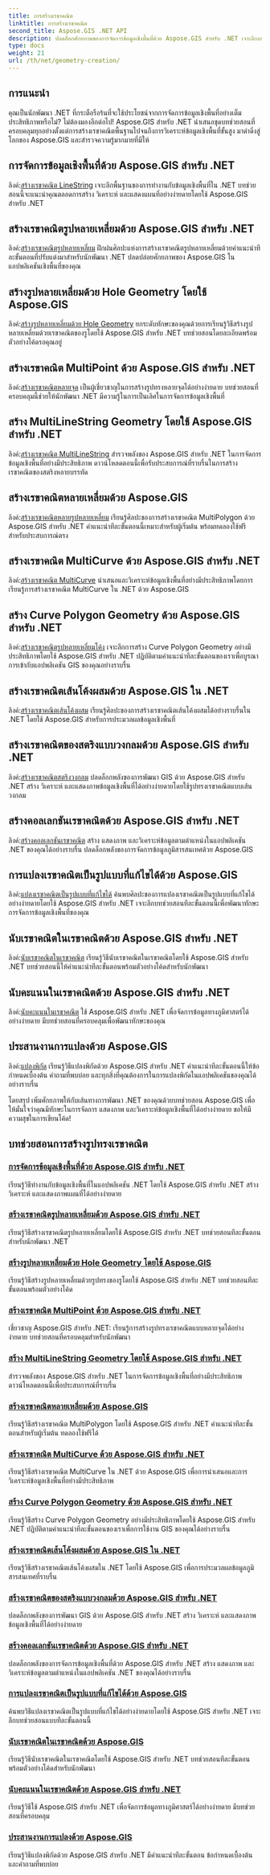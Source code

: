 ```yaml
---
title: การสร้างเรขาคณิต
linktitle: การสร้างเรขาคณิต
second_title: Aspose.GIS .NET API
description: ปลดล็อกศักยภาพของการจัดการข้อมูลเชิงพื้นที่ด้วย Aspose.GIS สำหรับ .NET เจาะลึกบทช่วยสอนของเรา ซึ่งครอบคลุมถึงการสร้างเรขาคณิต การแปลง และการวิเคราะห์
type: docs
weight: 21
url: /th/net/geometry-creation/
---
```


## การแนะนำ

คุณเป็นนักพัฒนา .NET ที่กระตือรือร้นที่จะใช้ประโยชน์จากการจัดการข้อมูลเชิงพื้นที่อย่างเต็มประสิทธิภาพหรือไม่? ไม่ต้องมองอีกต่อไป! Aspose.GIS สำหรับ .NET นำเสนอชุดบทช่วยสอนที่ครอบคลุมทุกอย่างตั้งแต่การสร้างเรขาคณิตพื้นฐานไปจนถึงการวิเคราะห์ข้อมูลเชิงพื้นที่ขั้นสูง มาดำดิ่งสู่โลกของ Aspose.GIS และสำรวจความรู้มากมายที่มีให้

## การจัดการข้อมูลเชิงพื้นที่ด้วย Aspose.GIS สำหรับ .NET
 ลิงค์:[สร้างเรขาคณิต LineString](./create-linestring-geometry/)
เจาะลึกพื้นฐานของการทำงานกับข้อมูลเชิงพื้นที่ใน .NET บทช่วยสอนนี้จะแนะนำคุณตลอดการสร้าง วิเคราะห์ และแสดงแผนที่อย่างง่ายดายโดยใช้ Aspose.GIS สำหรับ .NET

## สร้างเรขาคณิตรูปหลายเหลี่ยมด้วย Aspose.GIS สำหรับ .NET
 ลิงค์:[สร้างเรขาคณิตรูปหลายเหลี่ยม](./create-polygon-geometry/)
ฝึกฝนศิลปะแห่งการสร้างเรขาคณิตรูปหลายเหลี่ยมด้วยคำแนะนำทีละขั้นตอนที่ปรับแต่งมาสำหรับนักพัฒนา .NET ปลดปล่อยศักยภาพของ Aspose.GIS ในแอปพลิเคชันเชิงพื้นที่ของคุณ

## สร้างรูปหลายเหลี่ยมด้วย Hole Geometry โดยใช้ Aspose.GIS
 ลิงค์:[สร้างรูปหลายเหลี่ยมด้วย Hole Geometry](./create-polygon-with-hole-geometry/)
ยกระดับทักษะของคุณด้วยการเรียนรู้วิธีสร้างรูปหลายเหลี่ยมด้วยเรขาคณิตของรูโดยใช้ Aspose.GIS สำหรับ .NET บทช่วยสอนโดยละเอียดพร้อมตัวอย่างโค้ดรอคุณอยู่

## สร้างเรขาคณิต MultiPoint ด้วย Aspose.GIS สำหรับ .NET
 ลิงค์:[สร้างเรขาคณิตหลายจุด](./create-multipoint-geometry/)
เป็นผู้เชี่ยวชาญในการสร้างรูปทรงหลายจุดได้อย่างง่ายดาย บทช่วยสอนที่ครอบคลุมนี้ช่วยให้นักพัฒนา .NET มีความรู้ในการเป็นเลิศในการจัดการข้อมูลเชิงพื้นที่

## สร้าง MultiLineString Geometry โดยใช้ Aspose.GIS สำหรับ .NET
 ลิงค์:[สร้างเรขาคณิต MultiLineString](./create-multilinestring-geometry/)
สำรวจพลังของ Aspose.GIS สำหรับ .NET ในการจัดการข้อมูลเชิงพื้นที่อย่างมีประสิทธิภาพ ดาวน์โหลดตอนนี้เพื่อรับประสบการณ์ที่ราบรื่นในการสร้างเรขาคณิตของสตริงหลายบรรทัด

## สร้างเรขาคณิตหลายเหลี่ยมด้วย Aspose.GIS
 ลิงค์:[สร้างเรขาคณิตหลายรูปหลายเหลี่ยม](./create-multipolygon-geometry/)
เรียนรู้ศิลปะของการสร้างเรขาคณิต MultiPolygon ด้วย Aspose.GIS สำหรับ .NET คำแนะนำทีละขั้นตอนนี้เหมาะสำหรับผู้เริ่มต้น พร้อมทดลองใช้ฟรีสำหรับประสบการณ์ตรง

## สร้างเรขาคณิต MultiCurve ด้วย Aspose.GIS สำหรับ .NET
 ลิงค์:[สร้างเรขาคณิต MultiCurve](./create-multicurve-geometry/)
นำเสนอและวิเคราะห์ข้อมูลเชิงพื้นที่อย่างมีประสิทธิภาพโดยการเรียนรู้การสร้างเรขาคณิต MultiCurve ใน .NET ด้วย Aspose.GIS

## สร้าง Curve Polygon Geometry ด้วย Aspose.GIS สำหรับ .NET
 ลิงค์:[สร้างเรขาคณิตรูปหลายเหลี่ยมโค้ง](./create-curve-polygon-geometry/)
เจาะลึกการสร้าง Curve Polygon Geometry อย่างมีประสิทธิภาพโดยใช้ Aspose.GIS สำหรับ .NET ปฏิบัติตามคำแนะนำทีละขั้นตอนของเราเพื่อบูรณาการเข้ากับแอปพลิเคชัน GIS ของคุณอย่างราบรื่น

## สร้างเรขาคณิตเส้นโค้งผสมด้วย Aspose.GIS ใน .NET
 ลิงค์:[สร้างเรขาคณิตเส้นโค้งผสม](./create-compound-curve-geometry/)
เรียนรู้ศิลปะของการสร้างเรขาคณิตเส้นโค้งผสมได้อย่างราบรื่นใน .NET โดยใช้ Aspose.GIS สำหรับการประมวลผลข้อมูลเชิงพื้นที่

## สร้างเรขาคณิตของสตริงแบบวงกลมด้วย Aspose.GIS สำหรับ .NET
  ลิงค์:[สร้างเรขาคณิตสตริงวงกลม](./create-circular-string-geometry/)
 ปลดล็อกพลังของการพัฒนา GIS ด้วย Aspose.GIS สำหรับ .NET สร้าง วิเคราะห์ และแสดงภาพข้อมูลเชิงพื้นที่ได้อย่างง่ายดายโดยใช้รูปทรงเรขาคณิตแบบเส้นวงกลม

## สร้างคอลเลกชันเรขาคณิตด้วย Aspose.GIS สำหรับ .NET
  ลิงค์:[สร้างคอลเลกชันเรขาคณิต](./create-geometry-collection/)
 สร้าง แสดงภาพ และวิเคราะห์ข้อมูลตามตำแหน่งในแอปพลิเคชัน .NET ของคุณได้อย่างราบรื่น ปลดล็อกพลังของการจัดการข้อมูลภูมิสารสนเทศด้วย Aspose.GIS


## การแปลงเรขาคณิตเป็นรูปแบบที่แก้ไขได้ด้วย Aspose.GIS
  ลิงค์:[แปลงเรขาคณิตเป็นรูปแบบที่แก้ไขได้](./convert-geometry-to-editable/)
 ค้นพบศิลปะของการแปลงเรขาคณิตเป็นรูปแบบที่แก้ไขได้อย่างง่ายดายโดยใช้ Aspose.GIS สำหรับ .NET เจาะลึกบทช่วยสอนทีละขั้นตอนนี้เพื่อพัฒนาทักษะการจัดการข้อมูลเชิงพื้นที่ของคุณ

## นับเรขาคณิตในเรขาคณิตด้วย Aspose.GIS สำหรับ .NET
  ลิงค์:[นับเรขาคณิตในเรขาคณิต](./count-geometries-in-geometry/)
 เรียนรู้วิธีนับเรขาคณิตในเรขาคณิตโดยใช้ Aspose.GIS สำหรับ .NET บทช่วยสอนนี้ให้คำแนะนำทีละขั้นตอนพร้อมตัวอย่างโค้ดสำหรับนักพัฒนา

## นับคะแนนในเรขาคณิตด้วย Aspose.GIS สำหรับ .NET
  ลิงค์:[นับคะแนนในเรขาคณิต](./count-points-in-geometry/)
 ใช้ Aspose.GIS สำหรับ .NET เพื่อจัดการข้อมูลทางภูมิศาสตร์ได้อย่างง่ายดาย มีบทช่วยสอนที่ครอบคลุมเพื่อพัฒนาทักษะของคุณ

## ประสานงานการแปลงด้วย Aspose.GIS
  ลิงค์:[แปลงพิกัด](./convert-coordinates/)
 เรียนรู้วิธีแปลงพิกัดด้วย Aspose.GIS สำหรับ .NET คำแนะนำทีละขั้นตอนนี้ให้ข้อกำหนดเบื้องต้น คำถามที่พบบ่อย และทุกสิ่งที่คุณต้องการในการแปลงพิกัดในแอปพลิเคชันของคุณได้อย่างราบรื่น

โดยสรุป เพิ่มศักยภาพให้กับเส้นทางการพัฒนา .NET ของคุณด้วยบทช่วยสอน Aspose.GIS เพื่อให้มั่นใจว่าคุณมีทักษะในการจัดการ แสดงภาพ และวิเคราะห์ข้อมูลเชิงพื้นที่ได้อย่างง่ายดาย ขอให้มีความสุขในการเขียนโค้ด!
## บทช่วยสอนการสร้างรูปทรงเรขาคณิต
### [การจัดการข้อมูลเชิงพื้นที่ด้วย Aspose.GIS สำหรับ .NET](./create-linestring-geometry/)
เรียนรู้วิธีทำงานกับข้อมูลเชิงพื้นที่ในแอปพลิเคชัน .NET โดยใช้ Aspose.GIS สำหรับ .NET สร้าง วิเคราะห์ และแสดงภาพแผนที่ได้อย่างง่ายดาย
### [สร้างเรขาคณิตรูปหลายเหลี่ยมด้วย Aspose.GIS สำหรับ .NET](./create-polygon-geometry/)
เรียนรู้วิธีสร้างเรขาคณิตรูปหลายเหลี่ยมโดยใช้ Aspose.GIS สำหรับ .NET บทช่วยสอนทีละขั้นตอนสำหรับนักพัฒนา .NET
### [สร้างรูปหลายเหลี่ยมด้วย Hole Geometry โดยใช้ Aspose.GIS](./create-polygon-with-hole-geometry/)
เรียนรู้วิธีสร้างรูปหลายเหลี่ยมด้วยรูปทรงของรูโดยใช้ Aspose.GIS สำหรับ .NET บทช่วยสอนทีละขั้นตอนพร้อมตัวอย่างโค้ด
### [สร้างเรขาคณิต MultiPoint ด้วย Aspose.GIS สำหรับ .NET](./create-multipoint-geometry/)
เชี่ยวชาญ Aspose.GIS สำหรับ .NET: เรียนรู้การสร้างรูปทรงเรขาคณิตแบบหลายจุดได้อย่างง่ายดาย บทช่วยสอนที่ครอบคลุมสำหรับนักพัฒนา
### [สร้าง MultiLineString Geometry โดยใช้ Aspose.GIS สำหรับ .NET](./create-multilinestring-geometry/)
สำรวจพลังของ Aspose.GIS สำหรับ .NET ในการจัดการข้อมูลเชิงพื้นที่อย่างมีประสิทธิภาพ ดาวน์โหลดตอนนี้เพื่อประสบการณ์ที่ราบรื่น
### [สร้างเรขาคณิตหลายเหลี่ยมด้วย Aspose.GIS](./create-multipolygon-geometry/)
เรียนรู้วิธีสร้างเรขาคณิต MultiPolygon โดยใช้ Aspose.GIS สำหรับ .NET คำแนะนำทีละขั้นตอนสำหรับผู้เริ่มต้น ทดลองใช้ฟรีได้
### [สร้างเรขาคณิต MultiCurve ด้วย Aspose.GIS สำหรับ .NET](./create-multicurve-geometry/)
เรียนรู้วิธีสร้างเรขาคณิต MultiCurve ใน .NET ด้วย Aspose.GIS เพื่อการนำเสนอและการวิเคราะห์ข้อมูลเชิงพื้นที่อย่างมีประสิทธิภาพ
### [สร้าง Curve Polygon Geometry ด้วย Aspose.GIS สำหรับ .NET](./create-curve-polygon-geometry/)
เรียนรู้วิธีสร้าง Curve Polygon Geometry อย่างมีประสิทธิภาพโดยใช้ Aspose.GIS สำหรับ .NET ปฏิบัติตามคำแนะนำทีละขั้นตอนของเราเพื่อการใช้งาน GIS ของคุณได้อย่างราบรื่น
### [สร้างเรขาคณิตเส้นโค้งผสมด้วย Aspose.GIS ใน .NET](./create-compound-curve-geometry/)
เรียนรู้วิธีสร้างเรขาคณิตเส้นโค้งผสมใน .NET โดยใช้ Aspose.GIS เพื่อการประมวลผลข้อมูลภูมิสารสนเทศที่ราบรื่น
### [สร้างเรขาคณิตของสตริงแบบวงกลมด้วย Aspose.GIS สำหรับ .NET](./create-circular-string-geometry/)
ปลดล็อกพลังของการพัฒนา GIS ด้วย Aspose.GIS สำหรับ .NET สร้าง วิเคราะห์ และแสดงภาพข้อมูลเชิงพื้นที่ได้อย่างง่ายดาย
### [สร้างคอลเลกชันเรขาคณิตด้วย Aspose.GIS สำหรับ .NET](./create-geometry-collection/)
ปลดล็อกพลังของการจัดการข้อมูลเชิงพื้นที่ด้วย Aspose.GIS สำหรับ .NET สร้าง แสดงภาพ และวิเคราะห์ข้อมูลตามตำแหน่งในแอปพลิเคชัน .NET ของคุณได้อย่างราบรื่น
### [การแปลงเรขาคณิตเป็นรูปแบบที่แก้ไขได้ด้วย Aspose.GIS](./convert-geometry-to-editable/)
ค้นพบวิธีแปลงเรขาคณิตเป็นรูปแบบที่แก้ไขได้อย่างง่ายดายโดยใช้ Aspose.GIS สำหรับ .NET เจาะลึกบทช่วยสอนแบบทีละขั้นตอนนี้
### [นับเรขาคณิตในเรขาคณิตด้วย Aspose.GIS](./count-geometries-in-geometry/)
เรียนรู้วิธีนับเรขาคณิตในเรขาคณิตโดยใช้ Aspose.GIS สำหรับ .NET บทช่วยสอนทีละขั้นตอนพร้อมตัวอย่างโค้ดสำหรับนักพัฒนา
### [นับคะแนนในเรขาคณิตด้วย Aspose.GIS สำหรับ .NET](./count-points-in-geometry/)
เรียนรู้วิธีใช้ Aspose.GIS สำหรับ .NET เพื่อจัดการข้อมูลทางภูมิศาสตร์ได้อย่างง่ายดาย มีบทช่วยสอนที่ครอบคลุม
### [ประสานงานการแปลงด้วย Aspose.GIS](./convert-coordinates/)
เรียนรู้วิธีแปลงพิกัดด้วย Aspose.GIS สำหรับ .NET มีคำแนะนำทีละขั้นตอน ข้อกำหนดเบื้องต้น และคำถามที่พบบ่อย
